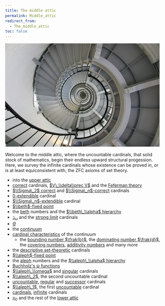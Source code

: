 ```yaml
---
title: The middle attic
permalink: Middle_attic
redirect_from:
  - The_middle_attic
toc: false
---
```


![St. Augustine Lighthouse photo by Madrigar](assets/img/StAugustineLighthouse.jpg)


Welcome to the middle attic, where the uncountable cardinals, that solid
stock of mathematics, begin their endless upward structural progession.
Here, we survey the infinite cardinals whose existence can be proved in,
or is at least equiconsistent with, the ZFC axioms of set theory.

-   into the [upper
    attic](Upper_attic "Upper attic")
-   <a href="Correct" class="mw-redirect" title="Correct">correct</a>
    cardinals, [$V\_\\delta\\prec
    V$](Reflecting "Reflecting")
    and the [Feferman
    theory](Reflecting#Feferman_theory "Reflecting")
-   [$\\Sigma\_2$
    correct](Reflecting#Sigma_2_correct_cardinals "Reflecting")
    and
    [$\\Sigma\_n$-correct](Reflecting "Reflecting")
    cardinals
-   [0-extendible](Extendible#-extendible_cardinals "Extendible")
    cardinal
-   [$\\Sigma\_n$-extendible](Extendible#Sigma_n-extendible_cardinals "Extendible")
    cardinal
-   [$\\beth$-fixed
    point](Beth#beth_fixed_point "Beth")
-   the [beth](Beth "Beth")
    numbers and the [$\\beth\_\\alpha$
    hierarchy](Beth "Beth")
-   <a href="Beth_omega" class="mw-redirect" title="Beth omega">$\beth_\omega$</a>
    and the
    <a href="Strong_limit" class="mw-redirect" title="Strong limit">strong limit</a>
    cardinals
-   <a href="Theta" class="mw-redirect" title="Theta">$\Theta$</a>
-   the
    [continuum](Continuum "Continuum")
-   [cardinal
    characteristics](Cardinal_characteristics "Cardinal characteristics")
    of the continuum
    -   the
        <a href="Bounding_number" class="mw-redirect" title="Bounding number">bounding number $\frak{b}$</a>,
        the
        <a href="Dominating_number" class="mw-redirect" title="Dominating number">dominating number $\frak{d}$</a>,
        the
        <a href="Covering_number" class="mw-redirect" title="Covering number">covering numbers</a>,
        <a href="Additivity_number" class="mw-redirect" title="Additivity number">additivity numbers</a>
        and many more
-   the
    <a href="Descriptive_set_theory" class="mw-redirect" title="Descriptive set theory">descriptive set-theoretic</a>
    cardinals
-   [$\\aleph$-fixed
    point](Aleph#aleph_fixed_point "Aleph")
-   the
    [aleph](Aleph "Aleph")
    numbers and the [$\\aleph\_\\alpha$
    hierarchy](Aleph "Aleph")
-   [Buchholz's ψ
    functions](Buchholz%27s_%CF%88_functions "Buchholz's ψ functions")
-   [$\\aleph\_\\omega$](Aleph#aleph_omega "Aleph")
    and
    <a href="Singular" class="mw-redirect" title="Singular">singular</a>
    cardinals
-   [$\\aleph\_2$](Aleph#aleph_two "Aleph"),
    the second uncountable cardinal
-   <a href="Uncountable" class="mw-redirect" title="Uncountable">uncountable</a>,
    <a href="Regular" class="mw-redirect" title="Regular">regular</a>
    and
    <a href="Successor" class="mw-redirect" title="Successor">successor</a>
    cardinals
-   [$\\aleph\_1$](Aleph#aleph_one "Aleph"),
    the first
    <a href="Uncountable" class="mw-redirect" title="Uncountable">uncountable</a>
    cardinal
-   [cardinals](Cardinal "Cardinal"),
    <a href="Infinite" class="mw-redirect" title="Infinite">infinite</a>
    cardinals
-   <a href="Aleph_zero" class="mw-redirect" title="Aleph zero">$\aleph_0$</a>
    and the rest of the [lower
    attic](Lower_attic "Lower attic")


